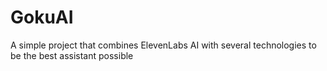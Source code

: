 # GokuAI
A simple project that combines ElevenLabs AI with several technologies to be the best assistant possible
